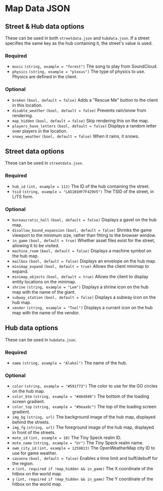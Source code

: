 # Map Data JSON

## Street & Hub data options

These can be used in both `streetdata.json` and `hubdata.json`. If a street specifies the same key as the hub containing it, the street's value is used.

### Required

- `music` `(string, example = "forest")` The song to play from SoundCloud.
- `physics` `(string, example = "plexus")` The type of physics to use. Physics are defined in the client.

### Optional

- `broken` `(bool, default = false)` Adds a "Rescue Me" button to the client in this location.
- `disable_weather` `(bool, default = false)` Prevents rain/snow from rendering.
- `map_hidden` `(bool, default = false)` Skip rendering this on the map.
- `players_have_letters` `(bool, default = false)` Displays a random letter over players in the location.
- `snowy_weather` `(bool, default = false)` When it rains, it snows.

## Street data options

These can be used in `streetdata.json`.

### Required

- `hub_id` `(int, example = 113)` The ID of the hub containing the street.
- `tsid` `(string, example = "LA5101HF7F429V5")` The TSID of the street, in L/TS form.

### Optional

- `bureaucratic_hall` `(bool, default = false)` Displays a gavel on the hub map.
- `disallow_bound_expansion` `(bool, default = false)` Shrinks the game viewport to the minimum size, rather than fitting to the browser window.
- `in_game` `(bool, default = true)` Whether asset files exist for the street, allowing it to be visited.
- `machine_room` `(bool, default = false)` Displays a machine symbol on the hub map.
- `mailbox` `(bool, default = false)` Displays an envelope on the hub map.
- `minimap_expand` `(bool, default = true)` Allows the client minimap to expand.
- `minimap_objects` `(bool, default = true)` Allows the client to display entity locations on the minimap.
- `shrine` `(string, example = "Lem")` Displays a shrine icon on the hub map with the name of the giant.
- `subway_station` `(bool, default = false)` Displays a subway icon on the hub map.
- `vendor` `(string, example = "Tool")` Displays a currant icon on the hub map with the name of the vendor.

## Hub data options

These can be used in `hubdata.json`.

### Required

- `name` `(string, example = "Alakol")` The name of the hub.

### Optional

- `color` `(string, example = "#591f73")` The color to use for the GO circles on the hub map.
- `color_btm` `(string, example = "#464949")` The bottom of the loading screen gradient.
- `color_top` `(string, example = "#9eaa9c")` The top of the loading screen gradient.
- `img_bg` `(string, url)` The background image of the hub map, displayed behind the streets.
- `img_fg` `(string, url)` The foreground image of the hub map, displayed in front of the streets.
- `mote_id` `(int, example = 10)` The Tiny Speck realm ID.
- `mote_name` `(string, example = "Ur")` The Tiny Speck realm name.
- `owm_city_id` `(int, example = 1259813)` The OpenWeatherMap city ID to use for game weather.
- `savanna` `(bool, default = false)` Enables a time limit and buff/debuff for the region.
- `x` `(int, required if !map_hidden && in_game)` The X coordinate of the hitbox on the world map.
- `y` `(int, required if !map_hidden && in_game)` The Y coordinate of the hitbox on the world map.
